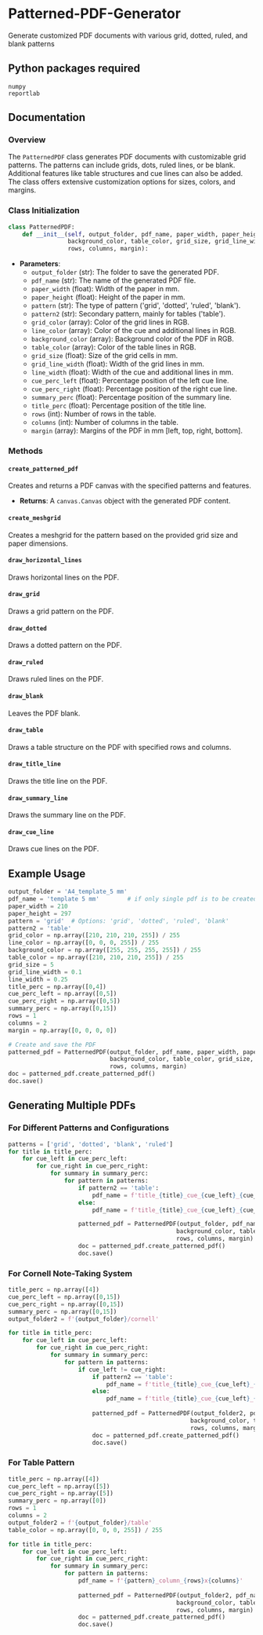 # Patterned-PDF-Generator
Generate customized PDF documents with various grid, dotted, ruled, and blank patterns

## Python packages required
```
numpy
reportlab
```

## Documentation

### Overview
The `PatternedPDF` class generates PDF documents with customizable grid patterns. The patterns can include grids, dots, ruled lines, or be blank. Additional features like table structures and cue lines can also be added. The class offers extensive customization options for sizes, colors, and margins.

### Class Initialization
```python
class PatternedPDF:
    def __init__(self, output_folder, pdf_name, paper_width, paper_height, pattern, pattern2, grid_color, line_color,
                 background_color, table_color, grid_size, grid_line_width, line_width, cue_perc_left, cue_perc_right, summary_perc, title_perc,
                 rows, columns, margin):
```
- **Parameters**:
  - `output_folder` (str): The folder to save the generated PDF.
  - `pdf_name` (str): The name of the generated PDF file.
  - `paper_width` (float): Width of the paper in mm.
  - `paper_height` (float): Height of the paper in mm.
  - `pattern` (str): The type of pattern ('grid', 'dotted', 'ruled', 'blank').
  - `pattern2` (str): Secondary pattern, mainly for tables ('table').
  - `grid_color` (array): Color of the grid lines in RGB.
  - `line_color` (array): Color of the cue and additional lines in RGB.
  - `background_color` (array): Background color of the PDF in RGB.
  - `table_color` (array): Color of the table lines in RGB.
  - `grid_size` (float): Size of the grid cells in mm.
  - `grid_line_width` (float): Width of the grid lines in mm.
  - `line_width` (float): Width of the cue and additional lines in mm.
  - `cue_perc_left` (float): Percentage position of the left cue line.
  - `cue_perc_right` (float): Percentage position of the right cue line.
  - `summary_perc` (float): Percentage position of the summary line.
  - `title_perc` (float): Percentage position of the title line.
  - `rows` (int): Number of rows in the table.
  - `columns` (int): Number of columns in the table.
  - `margin` (array): Margins of the PDF in mm [left, top, right, bottom].

### Methods

#### `create_patterned_pdf`
Creates and returns a PDF canvas with the specified patterns and features.
- **Returns**: A `canvas.Canvas` object with the generated PDF content.

#### `create_meshgrid`
Creates a meshgrid for the pattern based on the provided grid size and paper dimensions.

#### `draw_horizontal_lines`
Draws horizontal lines on the PDF.

#### `draw_grid`
Draws a grid pattern on the PDF.

#### `draw_dotted`
Draws a dotted pattern on the PDF.

#### `draw_ruled`
Draws ruled lines on the PDF.

#### `draw_blank`
Leaves the PDF blank.

#### `draw_table`
Draws a table structure on the PDF with specified rows and columns.

#### `draw_title_line`
Draws the title line on the PDF.

#### `draw_summary_line`
Draws the summary line on the PDF.

#### `draw_cue_line`
Draws cue lines on the PDF.

## Example Usage

```python
output_folder = 'A4_template_5 mm'
pdf_name = 'template 5 mm'        # if only single pdf is to be created
paper_width = 210
paper_height = 297
pattern = 'grid'  # Options: 'grid', 'dotted', 'ruled', 'blank'
pattern2 = 'table'
grid_color = np.array([210, 210, 210, 255]) / 255
line_color = np.array([0, 0, 0, 255]) / 255
background_color = np.array([255, 255, 255, 255]) / 255
table_color = np.array([210, 210, 210, 255]) / 255
grid_size = 5
grid_line_width = 0.1
line_width = 0.25
title_perc = np.array([0,4])
cue_perc_left = np.array([0,5])
cue_perc_right = np.array([0,5])
summary_perc = np.array([0,15])
rows = 1
columns = 2
margin = np.array([0, 0, 0, 0])

# Create and save the PDF
patterned_pdf = PatternedPDF(output_folder, pdf_name, paper_width, paper_height, pattern, pattern2, grid_color, line_color,
                             background_color, table_color, grid_size, grid_line_width, line_width, cue_perc_left, cue_perc_right, summary_perc, title_perc,
                             rows, columns, margin)
doc = patterned_pdf.create_patterned_pdf()
doc.save()
```

## Generating Multiple PDFs

### For Different Patterns and Configurations

```python
patterns = ['grid', 'dotted', 'blank', 'ruled']
for title in title_perc:
    for cue_left in cue_perc_left:
        for cue_right in cue_perc_right:
            for summary in summary_perc:
                for pattern in patterns:
                    if pattern2 == 'table':
                        pdf_name = f'title_{title}_cue_{cue_left}_{cue_right}_summary_{summary}_column_{rows}x{columns}_{pattern}'
                    else:
                        pdf_name = f'title_{title}_cue_{cue_left}_{cue_right}_summary_{summary}_{pattern}'

                    patterned_pdf = PatternedPDF(output_folder, pdf_name, paper_width, paper_height, pattern, pattern2, grid_color, line_color,
                                                background_color, table_color, grid_size, grid_line_width, line_width, cue_left, cue_right, summary, title,
                                                rows, columns, margin)
                    doc = patterned_pdf.create_patterned_pdf()
                    doc.save()
```

### For Cornell Note-Taking System

```python
title_perc = np.array([4])
cue_perc_left = np.array([0,15])
cue_perc_right = np.array([0,15])
summary_perc = np.array([0,15])
output_folder2 = f'{output_folder}/cornell'

for title in title_perc:
    for cue_left in cue_perc_left:
        for cue_right in cue_perc_right:
            for summary in summary_perc:
                for pattern in patterns:
                    if cue_left != cue_right:
                        if pattern2 == 'table':
                            pdf_name = f'title_{title}_cue_{cue_left}_{cue_right}_summary_{summary}_column_{rows}x{columns}_{pattern}'
                        else:
                            pdf_name = f'title_{title}_cue_{cue_left}_{cue_right}_summary_{summary}_{pattern}'
                        
                        patterned_pdf = PatternedPDF(output_folder2, pdf_name, paper_width, paper_height, pattern, pattern2, grid_color, line_color,
                                                    background_color, table_color, grid_size, grid_line_width, line_width, cue_left, cue_right, summary, title,
                                                    rows, columns, margin)
                        doc = patterned_pdf.create_patterned_pdf()
                        doc.save()
```

### For Table Pattern

```python
title_perc = np.array([4])
cue_perc_left = np.array([5])
cue_perc_right = np.array([5])
summary_perc = np.array([0])
rows = 1
columns = 2
output_folder2 = f'{output_folder}/table'
table_color = np.array([0, 0, 0, 255]) / 255

for title in title_perc:
    for cue_left in cue_perc_left:
        for cue_right in cue_perc_right:
            for summary in summary_perc:
                for pattern in patterns:
                    pdf_name = f'{pattern}_column_{rows}x{columns}'
                    
                    patterned_pdf = PatternedPDF(output_folder2, pdf_name, paper_width, paper_height, pattern, pattern2, grid_color, line_color,
                                                background_color, table_color, grid_size, grid_line_width, line_width, cue_left, cue_right, summary, title,
                                                rows, columns, margin)
                    doc = patterned_pdf.create_patterned_pdf()
                    doc.save()
```

